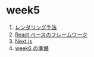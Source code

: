 # week5

1. [レンダリング手法](./renderingMethod.md)
2. [React ベースのフレームワーク](./framework.md)
3. [Next.js](./nextjs.md)
4. [week6 の準備](./preparation.md)
